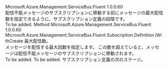 <Type Name="IWithMessageMovedToDeadLetterSubscriptionOnMaxDeliveryCount" FullName="Microsoft.Azure.Management.ServiceBus.Fluent.Subscription.Definition.IWithMessageMovedToDeadLetterSubscriptionOnMaxDeliveryCount">
  <TypeSignature Language="C#" Value="public interface IWithMessageMovedToDeadLetterSubscriptionOnMaxDeliveryCount" />
  <TypeSignature Language="ILAsm" Value=".class public interface auto ansi abstract IWithMessageMovedToDeadLetterSubscriptionOnMaxDeliveryCount" />
  <TypeSignature Language="DocId" Value="T:Microsoft.Azure.Management.ServiceBus.Fluent.Subscription.Definition.IWithMessageMovedToDeadLetterSubscriptionOnMaxDeliveryCount" />
  <TypeSignature Language="VB.NET" Value="Public Interface IWithMessageMovedToDeadLetterSubscriptionOnMaxDeliveryCount" />
  <TypeSignature Language="F#" Value="type IWithMessageMovedToDeadLetterSubscriptionOnMaxDeliveryCount = interface" />
  <AssemblyInfo>
    <AssemblyName>Microsoft.Azure.Management.ServiceBus.Fluent</AssemblyName>
    <AssemblyVersion>1.0.0.60</AssemblyVersion>
  </AssemblyInfo>
  <Interfaces />
  <Docs>
    <summary>
            配信不能メッセージのサブスクリプションに移動する前にメッセージの最大配信数を指定できるように、サブスクリプション定義の段階です。
            </summary>
    <remarks>To be added.</remarks>
  </Docs>
  <Members>
    <Member MemberName="WithMessageMovedToDeadLetterSubscriptionOnMaxDeliveryCount">
      <MemberSignature Language="C#" Value="public Microsoft.Azure.Management.ServiceBus.Fluent.Subscription.Definition.IWithCreate WithMessageMovedToDeadLetterSubscriptionOnMaxDeliveryCount (int deliveryCount);" />
      <MemberSignature Language="ILAsm" Value=".method public hidebysig newslot virtual instance class Microsoft.Azure.Management.ServiceBus.Fluent.Subscription.Definition.IWithCreate WithMessageMovedToDeadLetterSubscriptionOnMaxDeliveryCount(int32 deliveryCount) cil managed" />
      <MemberSignature Language="DocId" Value="M:Microsoft.Azure.Management.ServiceBus.Fluent.Subscription.Definition.IWithMessageMovedToDeadLetterSubscriptionOnMaxDeliveryCount.WithMessageMovedToDeadLetterSubscriptionOnMaxDeliveryCount(System.Int32)" />
      <MemberSignature Language="VB.NET" Value="Public Function WithMessageMovedToDeadLetterSubscriptionOnMaxDeliveryCount (deliveryCount As Integer) As IWithCreate" />
      <MemberSignature Language="F#" Value="abstract member WithMessageMovedToDeadLetterSubscriptionOnMaxDeliveryCount : int -&gt; Microsoft.Azure.Management.ServiceBus.Fluent.Subscription.Definition.IWithCreate" Usage="iWithMessageMovedToDeadLetterSubscriptionOnMaxDeliveryCount.WithMessageMovedToDeadLetterSubscriptionOnMaxDeliveryCount deliveryCount" />
      <MemberType>Method</MemberType>
      <AssemblyInfo>
        <AssemblyName>Microsoft.Azure.Management.ServiceBus.Fluent</AssemblyName>
        <AssemblyVersion>1.0.0.60</AssemblyVersion>
      </AssemblyInfo>
      <ReturnValue>
        <ReturnType>Microsoft.Azure.Management.ServiceBus.Fluent.Subscription.Definition.IWithCreate</ReturnType>
      </ReturnValue>
      <Parameters>
        <Parameter Name="deliveryCount" Type="System.Int32" />
      </Parameters>
      <Docs>
        <param name="deliveryCount">最大配信数。</param>
        <summary>
            メッセージを配信する最大回数を指定します。 この数を超えていると、メッセージは配信不能メッセージのサブスクリプションに移動されます。
            </summary>
        <returns>To be added.</returns>
        <remarks>To be added.</remarks>
        <return>サブスクリプション定義の次のステージ。</return>
      </Docs>
    </Member>
  </Members>
</Type>